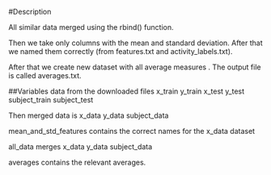 #Description

All similar data merged using the rbind() function. 

Then we take only columns with the mean and standard deviation.
After that we named them correctly (from features.txt and activity_labels.txt).

After that we create new dataset with all average measures . The output file is called averages.txt.

##Variables
data from the downloaded files
x_train
y_train
x_test
y_test
subject_train
subject_test

Then merged data is
x_data
y_data
subject_data

mean_and_std_features contains the correct names for the x_data dataset

all_data merges 
x_data
y_data
subject_data

averages contains the relevant averages.